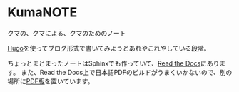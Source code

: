 # KumaNOTE

クマの、クマによる、クマのためのノート

[Hugo](http://gohugo.io)を使ってブログ形式で書いてみようとあれやこれやしている段階。

ちょっとまとまったノートはSphinxでも作っていて、[Read the Docs](http://kumanote.readthedocs.io/ja/latest/)にあります。
また、Read the Docs上で日本語PDFのビルドがうまくいかないので、別の場所に[PDF版](http://research.kek.jp/people/shotakah/kumanote/docs/latex/KumaNote.pdf)を置いています。
